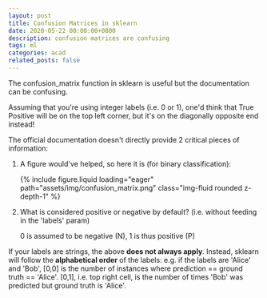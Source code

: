 ```yaml
---
layout: post
title: Confusion Matrices in sklearn
date: 2020-05-22 00:00:00+0800
description: confusion matrices are confusing
tags: ml
categories: acad
related_posts: false
---
```


The confusion_matrix function in sklearn is useful but the documentation can be confusing.

Assuming that you're using integer labels (i.e. 0 or 1), one'd think that True Positive will be on the top left corner, but it's on the diagonally opposite end instead!

The official documentation doesn't directly provide 2 critical pieces of information:

1. A figure would've helped, so here it is (for binary classification):

    {% include figure.liquid loading="eager" path="assets/img/confusion_matrix.png" class="img-fluid rounded z-depth-1" %}

2. What is considered positive or negative by default? (i.e. without feeding in the 'labels' param)

    0 is assumed to be negative (N), 1 is thus positive (P)

If your labels are strings, the above **does not always apply**. Instead, sklearn will follow the **alphabetical order** of the labels: e.g. if the labels are 'Alice' and 'Bob', [0,0] is the number of instances where prediction == ground truth == 'Alice'. [0,1], i.e. top right cell, is the number of times 'Bob' was predicted but ground truth is 'Alice'.